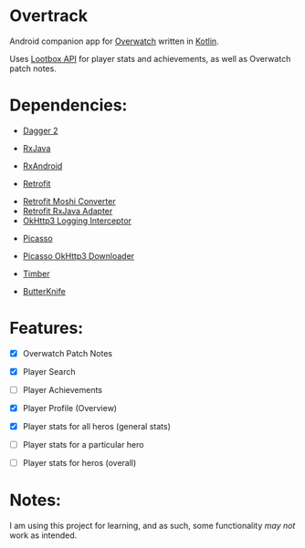 Overtrack
===

Android companion app for [Overwatch](https://playoverwatch.com) written in [Kotlin](https://kotlinlang.org).

Uses [Lootbox API](https://gitlab.com/SingularityIO/LootBoxAPI) for player stats and achievements, as well as Overwatch patch notes. 

Dependencies:
===

- [Dagger 2](https://github.com/google/dagger)

- [RxJava](https://github.com/ReactiveX/RxJava)
 * [RxAndroid](https://github.com/ReactiveX/RxAndroid)
 
- [Retrofit](https://github.com/square/retrofit)
 * [Retrofit Moshi Converter](https://github.com/square/retrofit/tree/master/retrofit-converters/moshi)
 * [Retrofit RxJava Adapter](https://github.com/square/retrofit/tree/master/retrofit-adapters/rxjava)
 * [OkHttp3 Logging Interceptor](https://github.com/square/okhttp/tree/master/okhttp-logging-interceptor)
 
- [Picasso](https://github.com/square/picasso)
 * [Picasso OkHttp3 Downloader](https://github.com/JakeWharton/picasso2-okhttp3-downloader)
 
- [Timber](https://github.com/JakeWharton/timber)

- [ButterKnife](https://github.com/JakeWharton/butterknife)

Features:
===

- [x] Overwatch Patch Notes

- [x] Player Search
 - [ ] Player Achievements
 - [x] Player Profile (Overview)
 - [x] Player stats for all heros (general stats)
 - [ ] Player stats for a particular hero
 - [ ] Player stats for heros (overall)

Notes:
===

I am using this project for learning, and as such, some functionality *may not* work as intended.
